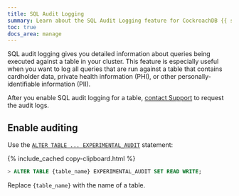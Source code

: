 ```yaml
---
title: SQL Audit Logging
summary: Learn about the SQL Audit Logging feature for CockroachDB {{ site.data.products.cloud }} clusters.
toc: true
docs_area: manage
---
```


SQL audit logging gives you detailed information about queries being executed against a table in your cluster. This feature is especially useful when you want to log all queries that are run against a table that contains cardholder data, private health information (PHI), or other personally-identifiable information (PII).

After you enable SQL audit logging for a table, [contact Support](https://support.cockroachlabs.com/hc/) to request the audit logs.

## Enable auditing

Use the [`ALTER TABLE ... EXPERIMENTAL_AUDIT`](https://www.cockroachlabs.com/docs/{{site.current_cloud_version}}/alter-table#experimental_audit) statement:

{% include_cached copy-clipboard.html %}
~~~ sql
> ALTER TABLE {table_name} EXPERIMENTAL_AUDIT SET READ WRITE;
~~~

Replace `{table_name}` with the name of a table.
